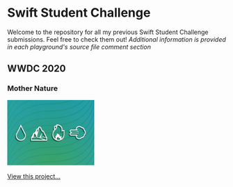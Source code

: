 # Swift Student Challenge
Welcome to the repository for all my previous Swift Student Challenge submissions. Feel free to check them out!
_Additional information is provided in each playground's source file comment section_

## WWDC 2020
### Mother Nature

<a href="WWDC 2020">
  <img src="WWDC 2020/Mother Nature.jpg" width="200" height="150" alt="Playground Icon"/>
</a>

[View this project...](WWDC%202020)
